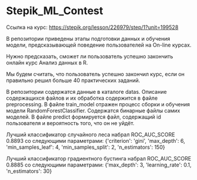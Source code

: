 # Stepik_ML_Contest

Ссылка на курс: https://stepik.org/lesson/226979/step/1?unit=199528

В репозитории приведены этапы подготовки данных и обучения модели, предсказывающей поведение пользователей на On-line курсах.

Нужно предсказать, сможет ли пользователь успешно закончить онлайн курс Анализ данных в R.

Мы будем считать, что пользователь успешно закончил курс, если он правильно решил больше 40 практических заданий.

В репозитории содержатся данные в каталоге datas. Описание содержащихся файлов и их обработка содержится в файле preprocessing.
В файле train_model отражен процесс сборки и обучения модели RandomForestClassifier. Содержатся бинарные файлы самих моделей.
В файле predict формируется файл, содержащий id пользователя и вероятность того, что он не уйдёт.

Лучший классификатор случайного леса набрал ROC_AUC_SCORE 0.8893 со следующими параметрами:
{'criterion': 'gini', 'max_depth': 6, 'min_samples_leaf': 4, 'min_samples_split': 2, 'n_estimators': 150}

Лучший классификатор градиентного бустинга набрал ROC_AUC_SCORE 0.8885 со следующими параметрами:
{'max_depth': 3, 'learning_rate': 0.1, 'n_estimators': 30}